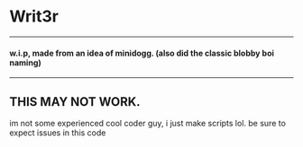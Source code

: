 # Writ3r
----------------
#### w.i.p, made from an idea of minidogg. (also did the classic blobby boi naming)
--------------------
## THIS MAY NOT WORK.
im not some experienced cool coder guy, i just make scripts lol. be sure to expect issues in this code

